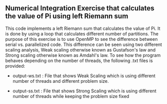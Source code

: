 ## Numerical Integration Exercise that calculates the value of Pi using left Riemann sum

This code implements a left Riemann sum that calculates the value of Pi. It is done by using a loop that calculates different number of partitions. The purpose of this exercise is to use OpenMP to see the difference between serial vs. parallelized code. This difference can be seen using two different scaling analysis, Weak scaling otherwise known as Gustafson's law and Strong scaling otherwise known as Amdahl's law. To see how the program behaves depending on the number of threads, the following .txt files is provided:

  - output-ws.txt : File that shows Weak Scaling which is using different number of threads and different problem size.
  
  - output-ss.txt : File that shows Strong Scaling which is using different number of threads while keeping the problem size fixed
